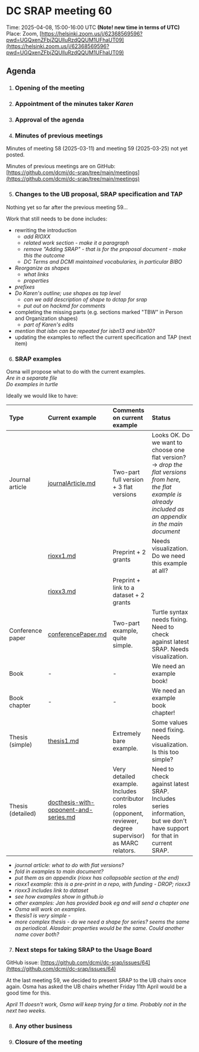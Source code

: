 # DC SRAP meeting 60

Time: 2025-04-08, 15:00-16:00 UTC **(Note\! new time in terms of UTC)**  
Place: Zoom, [https://helsinki.zoom.us/j/62368569596?pwd=UGQxenZFbjZQUlluRzdQQUM1UFhaUT09](https://helsinki.zoom.us/j/62368569596?pwd=UGQxenZFbjZQUlluRzdQQUM1UFhaUT09) 

## Agenda

1. ### Opening of the meeting

2. ### Appointment of the minutes taker *Karen*

3. ### Approval of the agenda

4. ### Minutes of previous meetings

Minutes of meeting 58 (2025-03-11) and meeting 59 (2025-03-25) not yet posted.

Minutes of previous meetings are on GitHub:  
[https://github.com/dcmi/dc-srap/tree/main/meetings](https://github.com/dcmi/dc-srap/tree/main/meetings) 

5. ### Changes to the UB proposal, SRAP specification and TAP

Nothing yet so far after the previous meeting 59…

Work that still needs to be done includes:

* rewriting the introduction  
  * *add RIOXX*  
  * *related work section \- make it a paragraph*  
  * *remove "Adding SRAP" \- that is for the proposal document \- make this the outcome*  
  * *DC Terms and DCMI maintained vocabularies, in particular BIBO*  
* *Reorganize as shapes*  
  * *what links*   
  * *properties*  
* *prefixes*  
* *Do Karen's outline; use shapes as top level*  
  * *can we add description of shape to dctap for srap*  
  * *put out on hackmd for comments*  
* completing the missing parts (e.g. sections marked "TBW" in Person and Organization shapes)  
  * *part of Karen's edits*  
* *mention that isbn can be repeated for isbn13 and isbn10?*  
* updating the examples to reflect the current specification and TAP (next item)

6. ### SRAP examples

Osma will propose what to do with the current examples.  
*Are in a separate file*  
*Do examples in turtle*

Ideally we would like to have:

| Type | Current example | Comments on current example | Status |
| :---- | :---- | :---- | :---- |
| Journal article | [journalArticle.md](https://github.com/dcmi/dc-srap/blob/main/docs/examples/journalArticle.md) | Two-part full version \+ 3 flat versions | Looks OK. Do we want to choose one flat version? \-\> *drop the flat versions from here, the flat example is already included as an appendix in the main document* |
|  | [rioxx1.md](https://github.com/dcmi/dc-srap/blob/main/docs/examples/rioxx1.md) | Preprint \+ 2 grants | Needs visualization. Do we need this example at all? |
|  | [rioxx3.md](https://github.com/dcmi/dc-srap/blob/main/docs/examples/rioxx3.md) | Preprint \+ link to a dataset \+ 2 grants |  |
| Conference paper | [conferencePaper.md](https://github.com/dcmi/dc-srap/blob/main/docs/examples/conferencePaper.md) | Two-part example, quite simple. | Turtle syntax needs fixing. Need to check against latest SRAP. Needs visualization. |
| Book | \-  | \- | We need an example book\! |
| Book chapter | \- | \- | We need an example book chapter\! |
| Thesis (simple) | [thesis1.md](https://github.com/dcmi/dc-srap/blob/main/docs/examples/thesis1.md) | Extremely bare example. | Some values need fixing. Needs visualization. Is this too simple? |
| Thesis (detailed) | [docthesis-with-opponent-and-series.md](https://github.com/dcmi/dc-srap/blob/main/docs/examples/docthesis-with-opponent-and-series.md) | Very detailed example. Includes contributor roles (opponent, reviewer, degree supervisor) as MARC relators. | Need to check against latest SRAP. Includes series information, but we don't have support for that in current SRAP. |

- *journal article: what to do with flat versions?*  
- *fold in examples to main document?*  
- *put them as an appendix (rioxx has collapsable section at the end)*  
- *rioxx1 example: this is a pre-print in a repo, with funding \- DROP; rioxx3*   
- *rioxx3 includes link to dataset*  
- *see how examples show in github.io*  
- *other examples: Jan has provided book eg and will send a chapter one*  
- *Osma will work on examples.*   
- *thesis1 is very simple \-*   
- *more complex thesis \- do we need a shape for series? seems the same as periodical. Alasdair: properties would be the same. Could another name cover both?*

7. ### Next steps for taking SRAP to the Usage Board

GitHub issue: [https://github.com/dcmi/dc-srap/issues/64](https://github.com/dcmi/dc-srap/issues/64) 

At the last meeting 59, we decided to present SRAP to the UB chairs once again. Osma has asked the UB chairs whether Friday 11th April would be a good time for this.

*April 11 doesn't work, Osma will keep trying for a time. Probably not in the next two weeks.*

8. ### Any other business 

9. ### Closure of the meeting

